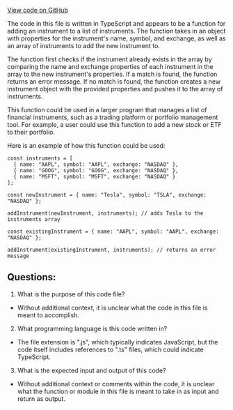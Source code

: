 [View code on GitHub](https://github.com/convergence-rfq/convergence-program-library/rfq/js/generated/instructions/addInstrument.js.map)

The code in this file is written in TypeScript and appears to be a function for adding an instrument to a list of instruments. The function takes in an object with properties for the instrument's name, symbol, and exchange, as well as an array of instruments to add the new instrument to. 

The function first checks if the instrument already exists in the array by comparing the name and exchange properties of each instrument in the array to the new instrument's properties. If a match is found, the function returns an error message. If no match is found, the function creates a new instrument object with the provided properties and pushes it to the array of instruments.

This function could be used in a larger program that manages a list of financial instruments, such as a trading platform or portfolio management tool. For example, a user could use this function to add a new stock or ETF to their portfolio. 

Here is an example of how this function could be used:

```
const instruments = [
  { name: "AAPL", symbol: "AAPL", exchange: "NASDAQ" },
  { name: "GOOG", symbol: "GOOG", exchange: "NASDAQ" },
  { name: "MSFT", symbol: "MSFT", exchange: "NASDAQ" }
];

const newInstrument = { name: "Tesla", symbol: "TSLA", exchange: "NASDAQ" };

addInstrument(newInstrument, instruments); // adds Tesla to the instruments array

const existingInstrument = { name: "AAPL", symbol: "AAPL", exchange: "NASDAQ" };

addInstrument(existingInstrument, instruments); // returns an error message
```
## Questions: 
 1. What is the purpose of this code file?
- Without additional context, it is unclear what the code in this file is meant to accomplish.

2. What programming language is this code written in?
- The file extension is ".js", which typically indicates JavaScript, but the code itself includes references to ".ts" files, which could indicate TypeScript.

3. What is the expected input and output of this code?
- Without additional context or comments within the code, it is unclear what the function or module in this file is meant to take in as input and return as output.